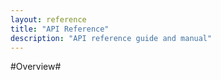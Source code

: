 ```yaml
---
layout: reference
title: "API Reference"
description: "API reference guide and manual"
---
```


#Overview#
